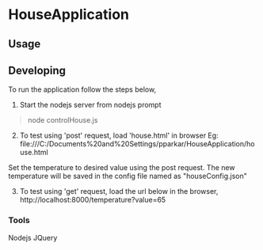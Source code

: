 

# HouseApplication



## Usage



## Developing
To run the application follow the steps below,

1. Start the nodejs server from nodejs prompt
>node controlHouse.js

2. To test using 'post' request, load 'house.html' in browser
Eg:  file:///C:/Documents%20and%20Settings/pparkar/HouseApplication/house.html

Set the temperature to desired value using the post request. The new temperature will be saved in the config file named as "houseConfig.json" 

3. To test using 'get' request, load the url below in the browser,
http://localhost:8000/temperature?value=65


### Tools
Nodejs
JQuery
